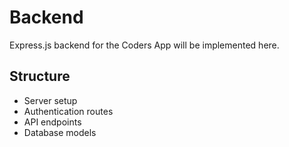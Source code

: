
# Backend

Express.js backend for the Coders App will be implemented here.

## Structure
- Server setup
- Authentication routes
- API endpoints
- Database models
